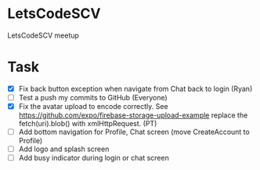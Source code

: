 # LetsCodeSCV
LetsCodeSCV meetup

# Task
- [x] Fix back button exception when navigate from Chat back to login (Ryan)
- [ ] Test a push my commits to GitHub (Everyone)
- [x] Fix the avatar upload to encode correctly. See https://github.com/expo/firebase-storage-upload-example
replace the fetch(uri).blob() with xmlHttpRequest. (PT)
- [ ] Add bottom navigation for Profile, Chat screen (move CreateAccount to Profile)
- [ ] Add logo and splash screen
- [ ] Add busy indicator during login or chat screen
